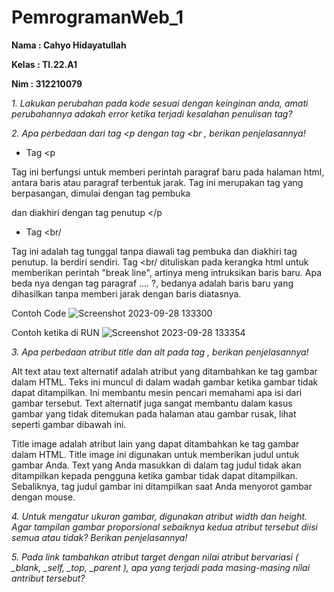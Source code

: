 # PemrogramanWeb_1
**Nama : Cahyo Hidayatullah**

**Kelas : TI.22.A1**

**Nim : 312210079**

*1. Lakukan perubahan pada kode sesuai dengan keinginan anda, amati perubahannya adakah error ketika terjadi kesalahan penulisan tag?*

*2. Apa perbedaan dari tag <p dengan tag <br , berikan penjelasannya!*

- Tag <p

Tag ini berfungsi untuk memberi perintah paragraf baru pada halaman html, antara baris atau paragraf terbentuk jarak.
Tag ini merupakan tag yang berpasangan, dimulai dengan tag pembuka <p> dan diakhiri dengan tag penutup </p

- Tag <br/

Tag ini adalah tag tunggal tanpa diawali tag pembuka dan diakhiri tag penutup. Ia berdiri sendiri.
Tag <br/ dituliskan pada kerangka html untuk memberikan perintah "break line", artinya meng intruksikan baris baru.
Apa beda nya dengan tag paragraf .... ?, bedanya adalah baris baru yang dihasilkan tanpa memberi jarak dengan baris diatasnya.

Contoh Code
![Screenshot 2023-09-28 133300](https://github.com/Hazelnuts22/PemrogramanWeb_1/assets/115677959/65029eee-5a01-4970-adb5-5a50afdf32d9)

Contoh ketika di RUN
![Screenshot 2023-09-28 133354](https://github.com/Hazelnuts22/PemrogramanWeb_1/assets/115677959/9ea5a32f-5533-4ddb-83fd-22229772081f)


*3. Apa perbedaan atribut title dan alt pada tag <img>, berikan penjelasannya!*

Alt text atau text alternatif adalah atribut yang ditambahkan ke tag gambar dalam HTML. Teks ini muncul di dalam wadah gambar ketika gambar tidak dapat ditampilkan. Ini membantu mesin pencari memahami apa isi dari gambar tersebut. Text alternatif juga sangat membantu dalam kasus gambar yang tidak ditemukan pada halaman atau gambar rusak, lihat seperti gambar dibawah ini.

Title image adalah atribut lain yang dapat ditambahkan ke tag gambar dalam HTML. Title image ini digunakan untuk memberikan judul untuk gambar Anda. Text yang Anda masukkan di dalam tag judul tidak akan ditampilkan kepada pengguna ketika gambar tidak dapat ditampilkan. Sebaliknya, tag judul gambar ini ditampilkan saat Anda menyorot gambar dengan mouse.

*4. Untuk mengatur ukuran gambar, digunakan atribut width dan height. Agar tampilan gambar
proporsional sebaiknya kedua atribut tersebut diisi semua atau tidak? Berikan penjelasannya!*

*5. Pada link tambahkan atribut target dengan nilai atribut bervariasi ( _blank, _self, _top,
_parent ), apa yang terjadi pada masing-masing nilai antribut tersebut?*
